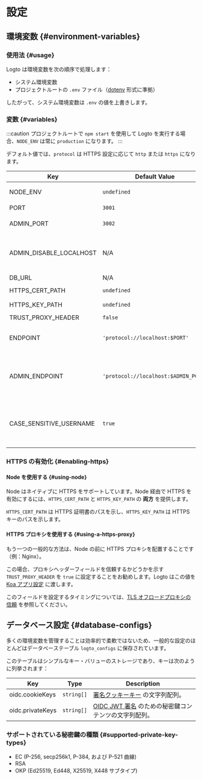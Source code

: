 # 設定

## 環境変数 {#environment-variables}

### 使用法 {#usage}

Logto は環境変数を次の順序で処理します：

- システム環境変数
- プロジェクトルートの `.env` ファイル（[dotenv](https://github.com/motdotla/dotenv#readme) 形式に準拠）

したがって、システム環境変数は `.env` の値を上書きします。

### 変数 {#variables}

:::caution
プロジェクトルートで `npm start` を使用して Logto を実行する場合、`NODE_ENV` は常に `production` になります。
:::

デフォルト値では、`protocol` は HTTPS 設定に応じて `http` または `https` になります。

| Key                     | Default Value                        | Type                                                     | Description                                                                                                                                                                                   |
| ----------------------- | ------------------------------------ | -------------------------------------------------------- | --------------------------------------------------------------------------------------------------------------------------------------------------------------------------------------------- |
| NODE_ENV                | `undefined`                          | <code>'production' &#124; 'test' &#124; undefined</code> | Logto が実行される環境の種類。                                                                                                                                                                |
| PORT                    | `3001`                               | `number`                                                 | Logto がリッスンするローカルポート。                                                                                                                                                          |
| ADMIN_PORT              | `3002`                               | `number`                                                 | Logto 管理コンソールがリッスンするローカルポート。                                                                                                                                            |
| ADMIN_DISABLE_LOCALHOST | N/A                                  | <code>string &#124; boolean &#124; number</code>         | 管理コンソールのポートを無効にするには `1` または `true` に設定します。`ADMIN_ENDPOINT` が設定されていない場合、管理コンソールは完全に無効になります。                                        |
| DB_URL                  | N/A                                  | `string`                                                 | Logto データベースのための [Postgres DSN](https://www.postgresql.org/docs/14/libpq-connect.html#id-1.7.3.8.3.6)。                                                                             |
| HTTPS_CERT_PATH         | `undefined`                          | <code>string &#124; undefined</code>                     | 詳細は [HTTPS の有効化](#enabling-https) を参照してください。                                                                                                                                 |
| HTTPS_KEY_PATH          | `undefined`                          | <code>string &#124; undefined</code>                     | 同上。                                                                                                                                                                                        |
| TRUST_PROXY_HEADER      | `false`                              | `boolean`                                                | 同上。                                                                                                                                                                                        |
| ENDPOINT                | `'protocol://localhost:$PORT'`       | `string`                                                 | オンラインテストや本番用にカスタムドメインの URL を指定できます。これにより、[OIDC 発行者識別子](https://openid.net/specs/openid-connect-core-1_0.html#IssuerIdentifier) の値にも影響します。 |
| ADMIN_ENDPOINT          | `'protocol://localhost:$ADMIN_PORT'` | `string`                                                 | 本番用にカスタムドメインの URL を指定できます（例：`ADMIN_ENDPOINT=https://admin.domain.com`）。これにより、管理コンソールのリダイレクト URI の値にも影響します。                             |
| CASE_SENSITIVE_USERNAME | `true`                               | `boolean`                                                | ユーザー名が大文字小文字を区別するかどうかを指定します。この値を変更する際は注意が必要です。変更は既存のデータベースデータを自動的に調整しないため、手動での管理が必要です。                  |

### HTTPS の有効化 {#enabling-https}

#### Node を使用する {#using-node}

Node はネイティブに HTTPS をサポートしています。Node 経由で HTTPS を有効にするには、`HTTPS_CERT_PATH` と `HTTPS_KEY_PATH` の **両方** を提供します。

`HTTPS_CERT_PATH` は HTTPS 証明書のパスを示し、`HTTPS_KEY_PATH` は HTTPS キーのパスを示します。

#### HTTPS プロキシを使用する {#using-a-https-proxy}

もう一つの一般的な方法は、Node の前に HTTPS プロキシを配置することです（例：Nginx）。

この場合、プロキシヘッダーフィールドを信頼するかどうかを示す `TRUST_PROXY_HEADER` を `true` に設定することをお勧めします。Logto はこの値を [Koa アプリ設定](https://github.com/koajs/koa/blob/master/docs/api/index.md#settings) に渡します。

このフィールドを設定するタイミングについては、[TLS オフロードプロキシの信頼](https://github.com/panva/node-oidc-provider/blob/main/docs/README.md#trusting-tls-offloading-proxies) を参照してください。

## データベース設定 {#database-configs}

多くの環境変数を管理することは効率的で柔軟ではないため、一般的な設定のほとんどはデータベーステーブル `logto_configs` に保存されています。

このテーブルはシンプルなキー・バリューのストレージであり、キーは次のように列挙されます：

| Key              | Type                  | Description                                                                                                           |
| ---------------- | --------------------- | --------------------------------------------------------------------------------------------------------------------- |
| oidc.cookieKeys  | <code>string[]</code> | [署名クッキーキー](https://github.com/panva/node-oidc-provider/blob/main/docs/README.md#cookieskeys) の文字列配列。   |
| oidc.privateKeys | <code>string[]</code> | [OIDC JWT 署名](https://openid.net/specs/openid-connect-core-1_0.html#Signing) のための秘密鍵コンテンツの文字列配列。 |

### サポートされている秘密鍵の種類 {#supported-private-key-types}

- EC (P-256, secp256k1, P-384, および P-521 曲線)
- RSA
- OKP (Ed25519, Ed448, X25519, X448 サブタイプ)
